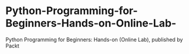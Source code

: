 


# Python-Programming-for-Beginners-Hands-on-Online-Lab-
Python Programming for Beginners: Hands-on (Online Lab), published by Packt
